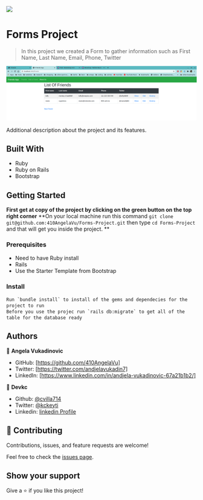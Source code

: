 ![](https://img.shields.io/badge/Microverse-blueviolet)

# Forms Project

> In this project we created a Form to gather information such as
> First Name, Last Name, Email, Phone, Twitter

![screenshot](./app_screenshot.png)

Additional description about the project and its features.

## Built With

- Ruby
- Ruby on Rails
- Bootstrap

## Getting Started

**First get at copy of the project by clicking on the green button on the top right corner**
**On your local machine run this command `git clone git@github.com:410AngelaVu/Forms-Project.git`
then type `cd Forms-Project` and that will get you inside the project. **

### Prerequisites

- Need to have Ruby install
- Rails
- Use the Starter Template from Bootstrap

### Install

    Run `bundle install` to install of the gems and dependecies for the project to run
    Before you use the projec run `rails db:migrate` to get all of the table for the database ready

## Authors

👤 **Angela Vukadinovic**

- GitHub: [https://github.com/410AngelaVu]
- Twitter: [https://twitter.com/andjelavukadin7]
- LinkedIn: [https://www.linkedin.com/in/andjela-vukadinovic-67a21b1b2/]

👤 **Devkc**

- Github: [@cvilla714](https://github.com/cvilla714)
- Twitter: [@kckeyti](https://twitter.com/kckeyti)
- Linkedin: [linkedin Profile](https://www.linkedin.com/in/cosmel-villalobos-1900531aa/)

## 🤝 Contributing

Contributions, issues, and feature requests are welcome!

Feel free to check the [issues page](issues/).

## Show your support

Give a ⭐️ if you like this project!

